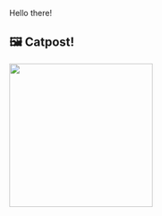 Hello there!



## 🖼️ Catpost!

<sub>
    <img src="https://cdn2.thecatapi.com/images/9sf.jpg" height="256">
</sub>

